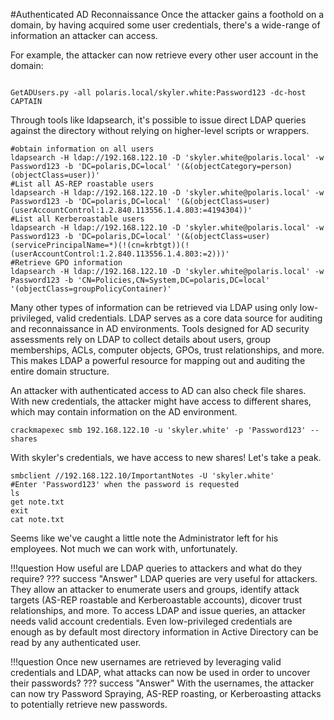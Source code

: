 #Authenticated AD Reconnaissance
Once the attacker gains a foothold on a domain, by having acquired some user credentials, there's a wide-range of information an attacker can access.

For example, the attacker can now retrieve every other user account in the domain:
```

GetADUsers.py -all polaris.local/skyler.white:Password123 -dc-host CAPTAIN
```

Through tools like ldapsearch, it's possible to issue direct LDAP queries against the directory without relying on higher-level scripts or wrappers.
```
#obtain information on all users
ldapsearch -H ldap://192.168.122.10 -D 'skyler.white@polaris.local' -w Password123 -b 'DC=polaris,DC=local' '(&(objectCategory=person)(objectClass=user))'
#List all AS-REP roastable users
ldapsearch -H ldap://192.168.122.10 -D 'skyler.white@polaris.local' -w Password123 -b 'DC=polaris,DC=local' '(&(objectClass=user)(userAccountControl:1.2.840.113556.1.4.803:=4194304))'
#List all Kerberoastable users
ldapsearch -H ldap://192.168.122.10 -D 'skyler.white@polaris.local' -w Password123 -b 'DC=polaris,DC=local' '(&(objectClass=user)(servicePrincipalName=*)(!(cn=krbtgt))(!(userAccountControl:1.2.840.113556.1.4.803:=2)))'
#Retrieve GPO information
ldapsearch -H ldap://192.168.122.10 -D 'skyler.white@polaris.local' -w Password123 -b 'CN=Policies,CN=System,DC=polaris,DC=local' '(objectClass=groupPolicyContainer)'
```


Many other types of information can be retrieved via LDAP using only low-privileged, valid credentials. LDAP serves as a core data source for auditing and reconnaissance in AD environments. Tools designed for AD security assessments rely on LDAP to collect details about users, group memberships, ACLs, computer objects, GPOs, trust relationships, and more. This makes LDAP a powerful resource for mapping out and auditing the entire domain structure.

An attacker with authenticated access to AD can also check file shares. With new credentials, the attacker might have access to different shares, which may contain information on the AD environment.

```
crackmapexec smb 192.168.122.10 -u 'skyler.white' -p 'Password123' --shares
```
With skyler's credentials, we have access to new shares! Let's take a peak.

```
smbclient //192.168.122.10/ImportantNotes -U 'skyler.white'
#Enter 'Password123' when the password is requested
ls 
get note.txt
exit
cat note.txt
```

Seems like we've caught a little note the Administrator left for his employees. Not much we can work with, unfortunately.

!!!question
    How useful are LDAP queries to attackers and what do they require? 
??? success "Answer"
    LDAP queries are very useful for attackers. They allow an attacker to enumerate users and groups, identify attack targets (AS-REP roastable and Kerberoastable accounts), dicover trust relationships, and more. To access LDAP and issue queries, an attacker needs valid account credentials. Even low-privileged credentials are enough as by default most directory information in Active Directory can be read by any authenticated user.

!!!question
    Once new usernames are retrieved by leveraging valid credentials and LDAP, what attacks can now be used in order to uncover their passwords?
??? success "Answer"
    With the usernames, the attacker can now try Password Spraying, AS-REP roasting, or Kerberoasting attacks to potentially retrieve new passwords.

